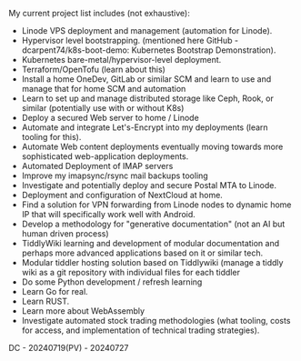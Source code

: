 My current project list includes (not exhaustive):

* Linode VPS deployment and management (automation for Linode).
* Hypervisor level bootstrapping. (mentioned here GitHub - dcarpent74/k8s-boot-demo: Kubernetes Bootstrap Demonstration).
* Kubernetes bare-metal/hypervisor-level deployment.
* Terraform/OpenTofu (learn about this)
* Install a home OneDev, GitLab or similar SCM and learn to use and manage that for home SCM and automation
* Learn to set up and manage distributed storage like Ceph, Rook, or similar (potentially use with or without K8s)
* Deploy a secured Web server to home / Linode
* Automate and integrate Let's-Encrypt into my deployments (learn tooling for this).
* Automate Web content deployments eventually moving towards more sophisticated web-application deployments.
* Automated Deployment of IMAP servers
* Improve my imapsync/rsync mail backups tooling
* Investigate and potentially deploy and secure Postal MTA to Linode.
* Deployment and configuration of NextCloud at home.
* Find a solution for VPN forwarding from Linode nodes to dynamic home IP that will specifically work well with Android.
* Develop a methodology for "generative documentation" (not an AI but human driven process)
* TiddlyWiki learning and development of modular documentation and perhaps more advanced applications based on it or similar tech.
* Modular tiddler hosting solution based on Tiddlywiki (manage a tiddly wiki as a git repository with individual files for each tiddler
* Do some Python development / refresh learning
* Learn Go for real.
* Learn RUST.
* Learn more about WebAssembly
* Investigate automated stock trading methodologies (what tooling, costs for access, and implementation of technical trading strategies).

DC - 20240719(PV) - 20240727
